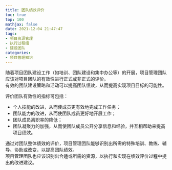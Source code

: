```yaml
---
title: 团队绩效评价
toc: true
top: 100
mathjax: false
date: 2021-12-04 21:47:47
tags:
- 项目资源管理
- 执行过程组
- 建设团队
categories:
- 项目管理知识
---
```

随着项目团队建设工作（如培训、团队建设和集中办公等）的开展，项目管理团队应该对项目团队的有效性进行正式或非正式的评价。  
有效的团队建设策略和活动可以提高团队绩效，从而提高实现项目目标的可能性。

评价团队有效性的指标可包括：

- 个人技能的改进，从而使成员更有效地完成工作任务；
- 团队能力的改进，从而使团队成员更好地开展工作；
- 团队成员离职率的降低；
- 团队凝聚力的加强，从而使团队成员公开分享信息和经验，并互相帮助来提高项目绩效。  

通过对团队整体绩效的评价，项目管理团队能够识别出所需的特殊培训、教练、辅导、协助或改变，以提高团队绩效。  
项目管理团队也应该识别出合适或所需的资源，以执行和实现在绩效评价过程中提出的改进建议。

